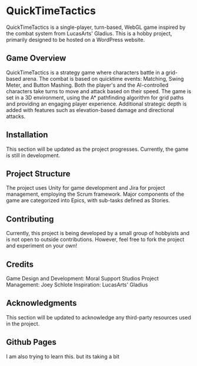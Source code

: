 # QuickTimeTactics
QuickTimeTactics is a single-player, turn-based, WebGL game inspired by the combat system from LucasArts' Gladius. This is a hobby project, primarily designed to be hosted on a WordPress website.

## Game Overview
QuickTimeTactics is a strategy game where characters battle in a grid-based arena. The combat is based on quicktime events: Matching, Swing Meter, and Button Mashing. Both the player's and the AI-controlled characters take turns to move and attack based on their speed. The game is set in a 3D environment, using the A* pathfinding algorithm for grid paths and providing an engaging player experience. Additional strategic depth is added with features such as elevation-based damage and directional attacks.

## Installation
This section will be updated as the project progresses. Currently, the game is still in development.

## Project Structure
The project uses Unity for game development and Jira for project management, employing the Scrum framework. Major components of the game are categorized into Epics, with sub-tasks defined as Stories.

## Contributing
Currently, this project is being developed by a small group of hobbyists and is not open to outside contributions. However, feel free to fork the project and experiment on your own!

## Credits
Game Design and Development: Moral Support Studios
Project Management: Joey Schlote
Inspiration: LucasArts' Gladius

## Acknowledgments
This section will be updated to acknowledge any third-party resources used in the project.

## Github Pages
I am also trying to learn this. but its taking a bit